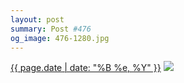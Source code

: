 ```yaml
---
layout: post
summary: Post #476
og_image: 476-1280.jpg
---
```


<p>
  <time><a href="/476">{{ page.date | date: "%B %e, %Y" }}</a></time>
  <a href="/476"><img src="{{ site.assets_url }}/476-640.jpg" srcset="{{ site.assets_url }}/476-1280.jpg 1280w, {{ site.assets_url }}/476-960.jpg 960w, {{ site.assets_url }}/476-640.jpg 640w, {{ site.assets_url }}/476-320.jpg 320w" sizes="(min-width: 700px) 50vw, calc(100vw - 2rem)" /></a>
</p>
